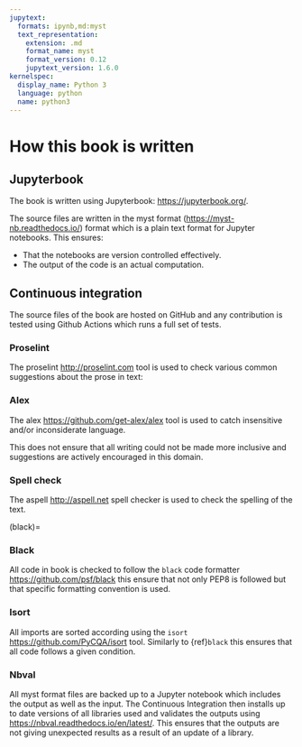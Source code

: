 ```yaml
---
jupytext:
  formats: ipynb,md:myst
  text_representation:
    extension: .md
    format_name: myst
    format_version: 0.12
    jupytext_version: 1.6.0
kernelspec:
  display_name: Python 3
  language: python
  name: python3
---
```


# How this book is written

## Jupyterbook

The book is written using Jupyterbook: <https://jupyterbook.org/>.

The source files are written in the myst format
(<https://myst-nb.readthedocs.io/>) format which is a plain text format for
Jupyter notebooks. This ensures:

- That the notebooks are version controlled effectively.
- The output of the code is an actual computation.

## Continuous integration

The source files of the book are hosted on GitHub and any contribution is tested
using Github Actions which runs a full set of tests.

### Proselint

The proselint <http://proselint.com> tool is used to check various common
suggestions about the prose in text:

### Alex

The alex <https://github.com/get-alex/alex> tool is used to catch insensitive
and/or inconsiderate language.

This does not ensure that all writing could not be made more inclusive and
suggestions are actively encouraged in this domain.

### Spell check

The aspell <http://aspell.net> spell checker is used to check the spelling of
the text.

<!--alex disable black-->
(black)=
### Black

All code in book is checked to follow the `black` code formatter
<https://github.com/psf/black> this ensure that not only PEP8 is followed but
that specific formatting convention is used.
<!--alex enable black-->

### Isort

All imports are sorted according using the `isort`
<https://github.com/PyCQA/isort> tool. Similarly to {ref}`black` this ensures
that all code follows a given condition.

### Nbval

All myst format files are backed up to a Jupyter notebook which includes the
output as well as the input. The Continuous Integration then installs up to
date versions of all libraries used and validates the outputs using
<https://nbval.readthedocs.io/en/latest/>. This ensures that the outputs are not
giving unexpected results as a result of an update of a library.
